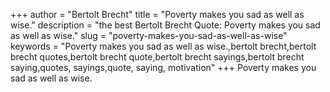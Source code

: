 +++
author = "Bertolt Brecht"
title = "Poverty makes you sad as well as wise."
description = "the best Bertolt Brecht Quote: Poverty makes you sad as well as wise."
slug = "poverty-makes-you-sad-as-well-as-wise"
keywords = "Poverty makes you sad as well as wise.,bertolt brecht,bertolt brecht quotes,bertolt brecht quote,bertolt brecht sayings,bertolt brecht saying,quotes, sayings,quote, saying, motivation"
+++
Poverty makes you sad as well as wise.
